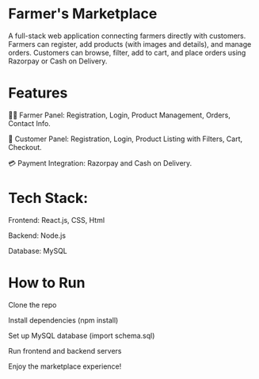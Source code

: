 # Farmer's Marketplace
A full-stack web application connecting farmers directly with customers. Farmers can register, add products (with images and details), and manage orders. Customers can browse, filter, add to cart, and place orders using Razorpay or Cash on Delivery.

# Features
👨‍🌾 Farmer Panel: Registration, Login, Product Management, Orders, Contact Info.

🛒 Customer Panel: Registration, Login, Product Listing with Filters, Cart, Checkout.

💳 Payment Integration: Razorpay and Cash on Delivery.

# Tech Stack:

Frontend: React.js, CSS, Html

Backend: Node.js

Database: MySQL

# How to Run
Clone the repo

Install dependencies (npm install)

Set up MySQL database (import schema.sql)

Run frontend and backend servers

Enjoy the marketplace experience!

